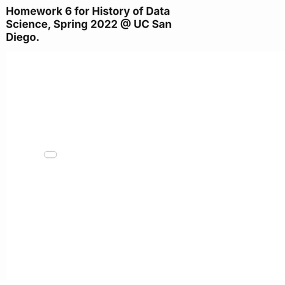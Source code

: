 # Homework 6 for History of Data Science, Spring 2022 @ UC San Diego.
<iframe src='../snow-map.html' width=800 height=600 frameBorder=0></iframe>
